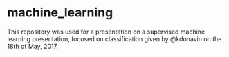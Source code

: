 # machine_learning

This repository was used for a presentation on a supervised machine learning presentation, focused on classification given by @kdonavin on the 18th of May, 2017.
